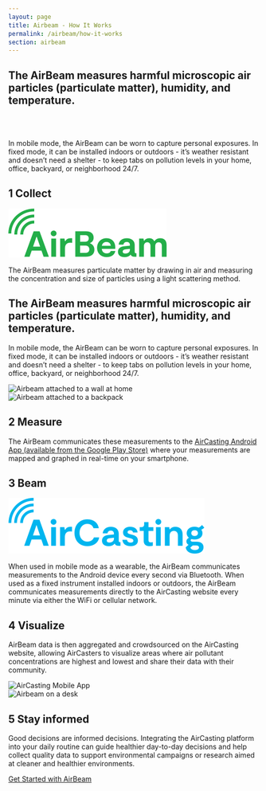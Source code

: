 ```yaml
---
layout: page
title: Airbeam - How It Works
permalink: /airbeam/how-it-works
section: airbeam
---
```


<section class="panel arc-background arc-background--right-teal-light arc-background--how-it-works">
  <div class="split--50 split--padding-right split--order-secondary">
    <h1 class="heading heading--large u--gray-text u--mobile-hidden">
      The AirBeam measures harmful microscopic air particles (particulate matter), humidity, and temperature.
    </h1>
    <br>
    <br>
    <p class="p--body u--mobile-hidden">
      In mobile mode, the AirBeam can be worn to capture personal exposures.  In fixed mode, it can be installed indoors or outdoors - it’s weather resistant and doesn’t need a shelter - to keep tabs on pollution levels in your home, office, backyard, or neighborhood 24/7.
    </p>
    <article class="container--narrow u--margin-top-huge">
      <h2 class="heading heading--medium">
        <span class="heading--underlined">1</span>
        <span class="heading--capitilized">Collect</span>
      </h2>
      <img class="logo logo--body" alt="Airbeam logo" src="/assets/img/svg/Airbeam-Logo-Body.svg" />
      <p class="p--body">
        The AirBeam measures particulate matter by drawing in air and measuring the concentration and size of particles using a light scattering method.
      </p>
    </article>

  </div>

  <div class="split--50 u--align-right">
    <h1 class="heading heading--large u--gray-text page-title u--tablet-hidden">
      The AirBeam measures harmful microscopic air particles (particulate matter), humidity, and temperature.
    </h1>
    <p class="p--body u--tablet-hidden">
      In mobile mode, the AirBeam can be worn to capture personal exposures.  In fixed mode, it can be installed indoors or outdoors - it’s weather resistant and doesn’t need a shelter - to keep tabs on pollution levels in your home, office, backyard, or neighborhood 24/7.
    </p>
    <img
      alt="Airbeam attached to a wall at home"
      class="img lazyload"
      data-src="/assets/img/pages/how-it-works/airbeam-on-wall.jpg?nf_resize=fit&w=750"
      src="/assets/img/pages/how-it-works/airbeam-on-wall.jpg?nf_resize=fit&w=20"
    />
  </div>
</section>

<section class="panel">
  <div class="split--50 split--padding-right">
    <img
      alt="Airbeam attached to a backpack"
      class="img lazyload"
      data-src="/assets/img/pages/how-it-works/airbeam.jpg?nf_resize=fit&w=750"
      src="/assets/img/pages/how-it-works/airbeam.jpg?nf_resize=fit&w=20"
    />
  </div>

  <div class="split--50">
    <article class="container--narrow container--centered">
      <h2 class="heading heading--medium">
        <span class="heading--underlined">2</span>
        <span class="heading--capitilized">Measure</span>
      </h2>
      <p class="p--body">
        The AirBeam communicates these measurements to the <a href="https://play.google.com/store/apps/details?id=pl.llp.aircasting&hl=en_US">AirCasting Android App (available from the Google Play Store)</a> where your measurements are mapped and graphed in real-time on your smartphone.
      </p>
    </article>
  </div>
</section>

<section class="panel">
  <div class="split--50 split--padding-right split--order-secondary">
    <article class="container--narrow">
      <h2 class="heading heading--medium">
        <span class="heading--underlined heading--underlined--ac">3</span>
        <span class="heading--capitilized">Beam</span>
      </h2>
      <img class="logo logo--body" alt="AirCasting logo" src="/assets/img/svg/Aircasting-Logo-Body.svg" />
      <p class="p--body">
        When used in mobile mode as a wearable, the AirBeam communicates measurements to the Android device every second via Bluetooth.  When used as a fixed instrument installed indoors or outdoors, the AirBeam communicates measurements directly to the AirCasting website every minute via either the WiFi or cellular network.
      </p>
    </article>
    <article class="container--narrow u--margin-top-big">
      <h2 class="heading heading--medium">
        <span class="heading--underlined heading--underlined--ac">4</span>
        <span class="heading--capitilized">Visualize</span>
      </h2>
      <p class="p--body">
        AirBeam data is then aggregated and crowdsourced on the AirCasting website, allowing AirCasters to visualize areas where air pollutant concentrations are highest and lowest and share their data with their community.
      </p>
    </article>
  </div>
  <div class="split--50">
    <img
      alt="AirCasting Mobile App"
      class="img img--margin-top lazyload"
      data-src="/assets/img/pages/how-it-works/app.png?nf_resize=fit&w=750"
      src="/assets/img/pages/how-it-works/app.png?nf_resize=fit&w=20"
    />
  </div>
</section>

<section class="panel">
  <div class="split--50 split--padding-right">
    <img
      alt="Airbeam on a desk"
      class="img lazyload"
      data-src="/assets/img/pages/how-it-works/airbeam-on-desk.jpg?nf_resize=fit&w=750"
      src="/assets/img/pages/how-it-works/airbeam-on-desk.jpg?nf_resize=fit&w=20"
    />
  </div>
  <div class="split--50">
    <article class="container--narrow container--centered">
      <h2 class="heading heading--medium">
        <span class="heading--underlined">5</span>
        <span class="heading--capitilized">Stay informed</span>
      </h2>
      <p class="p--body">
        Good decisions are informed decisions. Integrating the AirCasting platform into your daily routine can guide healthier day-to-day decisions and help collect quality data to support environmental campaigns or research aimed at cleaner and healthier environments.
      </p>
      <div class="u--align-center">
        <a href="/airbeam/buy-it-now" class="badge-link badge-link--hm">
          <span class="u--vertically-centered">Get Started with AirBeam</span>
        </a>
      </div>
    </article>
  </div>
</section>
